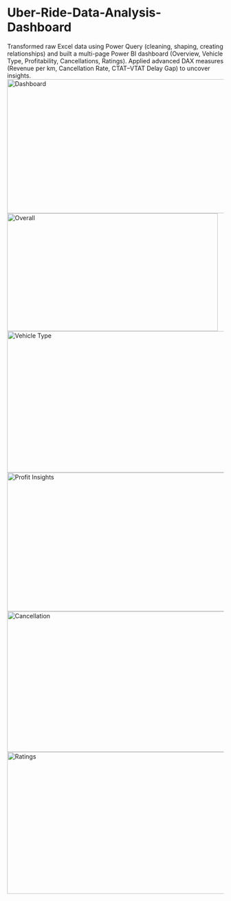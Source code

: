 # Uber-Ride-Data-Analysis-Dashboard
Transformed raw Excel data using Power Query (cleaning, shaping, creating relationships) and built a multi-page Power BI dashboard (Overview, Vehicle Type, Profitability, Cancellations, Ratings).  Applied advanced DAX measures (Revenue per km, Cancellation Rate, CTAT–VTAT Delay Gap) to uncover insights.
<img width="532" height="312" alt="Dashboard" src="https://github.com/user-attachments/assets/7ff144de-a2a8-4bfb-9949-2179e7e0b89a" />
<img width="490" height="274" alt="Overall" src="https://github.com/user-attachments/assets/eac3c020-b0d2-44d1-88aa-95cc307d1b08" />
<img width="578" height="329" alt="Vehicle Type" src="https://github.com/user-attachments/assets/44c14767-c785-4a89-ad8c-3f7199f80b80" />
<img width="576" height="323" alt="Profit Insights" src="https://github.com/user-attachments/assets/687c3d16-307f-4a9a-9f86-c99d5d600190" />
<img width="577" height="327" alt="Cancellation" src="https://github.com/user-attachments/assets/24127a31-f08e-4210-8202-a96280c3168d" />
<img width="578" height="330" alt="Ratings" src="https://github.com/user-attachments/assets/47565b3c-b022-4af3-acd1-c4109171815b" />

